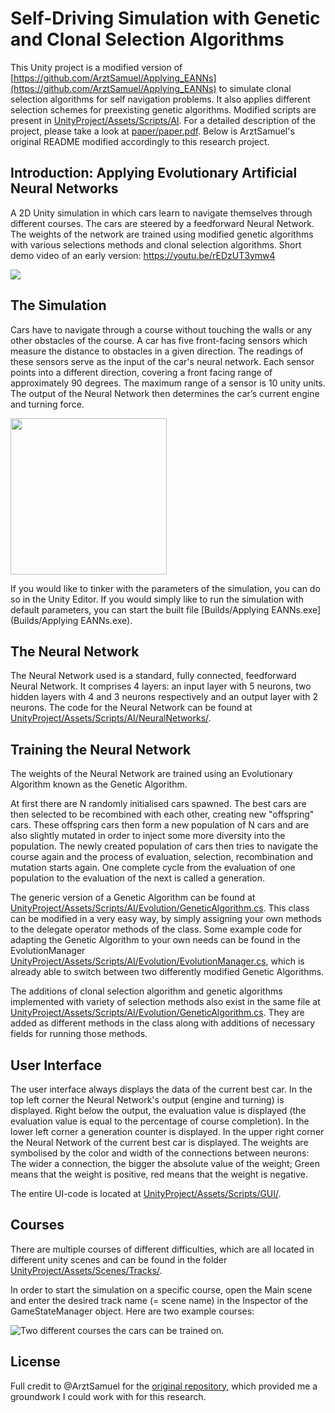 # Self-Driving Simulation with Genetic and Clonal Selection Algorithms

This Unity project is a modified version of [https://github.com/ArztSamuel/Applying_EANNs](https://github.com/ArztSamuel/Applying_EANNs) to simulate clonal selection algorithms for self navigation problems. It also applies different selection schemes for preexisting genetic algorithms. Modified scripts are present in [UnityProject/Assets/Scripts/AI](UnityProject/Assets/Scripts/AI/). For a detailed description of the project, please take a look at [paper/paper.pdf](paper/paper.pdf). Below is ArztSamuel's original README modified accordingly to this research project.

## Introduction: Applying Evolutionary Artificial Neural Networks

A 2D Unity simulation in which cars learn to navigate themselves through different courses. The cars are steered by a feedforward Neural Network. The weights of the network are trained using modified genetic algorithms with various selections methods and clonal selection algorithms.
Short demo video of an early version: https://youtu.be/rEDzUT3ymw4

![](Images/Demo.gif)

## The Simulation

Cars have to navigate through a course without touching the walls or any other obstacles of the course. A car has five front-facing sensors which measure the distance to obstacles in a given direction. The readings of these sensors serve as the input of the car's neural network. Each sensor points into a different direction, covering a front facing range of approximately 90 degrees. The maximum range of a sensor is 10 unity units. The output of the Neural Network then determines the car’s current engine and turning force.

<img src="Images/Car.png" width="250">

If you would like to tinker with the parameters of the simulation, you can do so in the Unity Editor. If you would simply like to run the simulation with default parameters, you can start the built file [Builds/Applying EANNs.exe](Builds/Applying EANNs.exe).

## The Neural Network

The Neural Network used is a standard, fully connected, feedforward Neural Network. It comprises 4 layers: an input layer with 5 neurons, two hidden layers with 4 and 3 neurons respectively and an output layer with 2 neurons.
The code for the Neural Network can be found at [UnityProject/Assets/Scripts/AI/NeuralNetworks/](UnityProject/Assets/Scripts/AI/NeuralNetworks/).

## Training the Neural Network

The weights of the Neural Network are trained using an Evolutionary Algorithm known as the Genetic Algorithm.

At first there are N randomly initialised cars spawned. The best cars are then selected to be recombined with each other, creating new "offspring" cars. These offspring cars then form a new population of N cars and are also slightly mutated in order to inject some more diversity into the population. The newly created population of cars then tries to navigate the course again and the process of evaluation, selection, recombination and mutation starts again. One complete cycle from the evaluation of one population to the evaluation of the next is called a generation.

The generic version of a Genetic Algorithm can be found at [UnityProject/Assets/Scripts/AI/Evolution/GeneticAlgorithm.cs](UnityProject/Assets/Scripts/AI/Evolution/GeneticAlgorithm.cs). This class can be modified in a very easy way, by simply assigning your own methods to the delegate operator methods of the class. Some example code for adapting the Genetic Algorithm to your own needs can be found in the EvolutionManager  [UnityProject/Assets/Scripts/AI/Evolution/EvolutionManager.cs](UnityProject/Assets/Scripts/AI/Evolution/EvolutionManager.cs), which is already able to switch between two differently modified Genetic Algorithms.

The additions of clonal selection algorithm and genetic algorithms implemented with variety of selection methods also exist in the same file at [UnityProject/Assets/Scripts/AI/Evolution/GeneticAlgorithm.cs](UnityProject/Assets/Scripts/AI/Evolution/GeneticAlgorithm.cs). They are added as different methods in the class along with additions of necessary fields for running those methods.

## User Interface

The user interface always displays the data of the current best car. In the top left corner the Neural Network's output (engine and turning) is displayed. Right below the output, the evaluation value is displayed (the evaluation value is equal to the percentage of course completion). In the lower left corner a generation counter is displayed. In the upper right corner the Neural Network of the current best car is displayed. The weights are symbolised by the color and width of the connections between neurons: The wider a connection, the bigger the absolute value of the weight; Green means that the weight is positive, red means that the weight is negative.

The entire UI-code is located at [UnityProject/Assets/Scripts/GUI/](UnityProject/Assets/Scripts/GUI/).

## Courses

There are multiple courses of different difficulties, which are all located in different unity scenes and can be found in the folder [UnityProject/Assets/Scenes/Tracks/](UnityProject/Assets/Scenes/Tracks/).

In order to start the simulation on a specific course, open the Main scene and enter the desired track name (= scene name) in the Inspector of the GameStateManager object. Here are two example courses:

![Two different courses the cars can be trained on.](Images/Courses.png)

## License

Full credit to @ArztSamuel for the [original repository](https://github.com/ArztSamuel/Applying_EANNs), which provided me a groundwork I could work with for this research.
